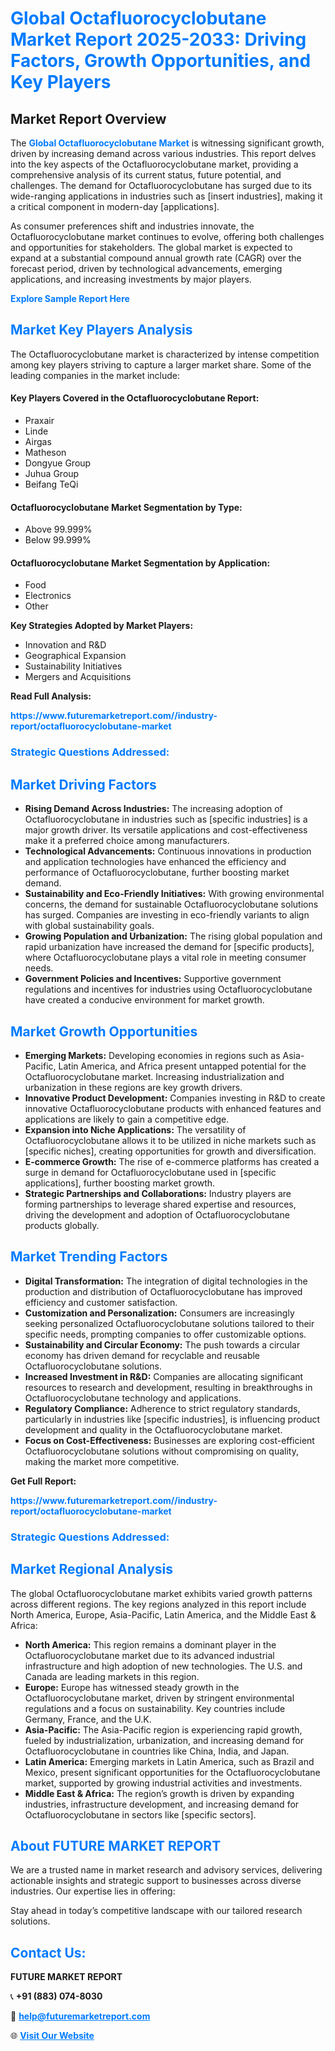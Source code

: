 <h1 style="color: #007BFF;">Global Octafluorocyclobutane Market Report 2025-2033: Driving Factors, Growth Opportunities, and Key Players</h1>

<section id="overview">
<h2>Market Report Overview</h2>
<p>The <a href="https://www.futuremarketreport.com//industry-report/octafluorocyclobutane-market" style="color: #007BFF; text-decoration: none;"><strong>Global Octafluorocyclobutane Market</strong></a> is witnessing significant growth, driven by increasing demand across various industries. This report delves into the key aspects of the Octafluorocyclobutane market, providing a comprehensive analysis of its current status, future potential, and challenges. The demand for Octafluorocyclobutane has surged due to its wide-ranging applications in industries such as [insert industries], making it a critical component in modern-day [applications].</p>
<p>As consumer preferences shift and industries innovate, the Octafluorocyclobutane market continues to evolve, offering both challenges and opportunities for stakeholders. The global market is expected to expand at a substantial compound annual growth rate (CAGR) over the forecast period, driven by technological advancements, emerging applications, and increasing investments by major players.</p>
</section>

<section id="overview">
<p><a href="https://www.futuremarketreport.com//request-sample/reportId=46940" style="color: #007BFF; text-decoration: none;"><strong>Explore Sample Report Here</strong></a></p>
</section>

<section id="key-players">
<h2 style="color: #007BFF;">Market Key Players Analysis</h2>
<p>The Octafluorocyclobutane market is characterized by intense competition among key players striving to capture a larger market share. Some of the leading companies in the market include:</p>
<h4>Key Players Covered in the Octafluorocyclobutane Report:</h4>
<ul><li>Praxair</li><li>Linde</li><li>Airgas</li><li>Matheson</li><li>Dongyue Group</li><li>Juhua Group</li><li>Beifang TeQi</li></ul>
<h4>Octafluorocyclobutane Market Segmentation by Type:</h4>
<ul><li>Above 99.999%</li><li>Below 99.999%</li></ul>

<h4>Octafluorocyclobutane Market Segmentation by Application:</h4>
<ul><li>Food</li><li>Electronics</li><li>Other</li></ul>
<p><strong>Key Strategies Adopted by Market Players:</strong></p>
<ul>
<li>Innovation and R&D</li>
<li>Geographical Expansion</li>
<li>Sustainability Initiatives</li>
<li>Mergers and Acquisitions</li>
</ul>
</section>

<section>
<p><strong>Read Full Analysis: </strong></p><a href="https://www.futuremarketreport.com//industry-report/octafluorocyclobutane-market" style="color: #007BFF; text-decoration: none;"><strong>https://www.futuremarketreport.com//industry-report/octafluorocyclobutane-market</strong></a>
<h3 style="color: #007BFF;">Strategic Questions Addressed:</h3>
</section>

<section id="driving-factors">
<h2 style="color: #007BFF;">Market Driving Factors</h2>
<ul>
<li><strong>Rising Demand Across Industries:</strong> The increasing adoption of Octafluorocyclobutane in industries such as [specific industries] is a major growth driver. Its versatile applications and cost-effectiveness make it a preferred choice among manufacturers.</li>
<li><strong>Technological Advancements:</strong> Continuous innovations in production and application technologies have enhanced the efficiency and performance of Octafluorocyclobutane, further boosting market demand.</li>
<li><strong>Sustainability and Eco-Friendly Initiatives:</strong> With growing environmental concerns, the demand for sustainable Octafluorocyclobutane solutions has surged. Companies are investing in eco-friendly variants to align with global sustainability goals.</li>
<li><strong>Growing Population and Urbanization:</strong> The rising global population and rapid urbanization have increased the demand for [specific products], where Octafluorocyclobutane plays a vital role in meeting consumer needs.</li>
<li><strong>Government Policies and Incentives:</strong> Supportive government regulations and incentives for industries using Octafluorocyclobutane have created a conducive environment for market growth.</li>
</ul>
</section>

<section id="growth-opportunities">
<h2 style="color: #007BFF;">Market Growth Opportunities</h2>
<ul>
<li><strong>Emerging Markets:</strong> Developing economies in regions such as Asia-Pacific, Latin America, and Africa present untapped potential for the Octafluorocyclobutane market. Increasing industrialization and urbanization in these regions are key growth drivers.</li>
<li><strong>Innovative Product Development:</strong> Companies investing in R&D to create innovative Octafluorocyclobutane products with enhanced features and applications are likely to gain a competitive edge.</li>
<li><strong>Expansion into Niche Applications:</strong> The versatility of Octafluorocyclobutane allows it to be utilized in niche markets such as [specific niches], creating opportunities for growth and diversification.</li>
<li><strong>E-commerce Growth:</strong> The rise of e-commerce platforms has created a surge in demand for Octafluorocyclobutane used in [specific applications], further boosting market growth.</li>
<li><strong>Strategic Partnerships and Collaborations:</strong> Industry players are forming partnerships to leverage shared expertise and resources, driving the development and adoption of Octafluorocyclobutane products globally.</li>
</ul>
</section>

<section id="trending-factors">
<h2 style="color: #007BFF;">Market Trending Factors</h2>
<ul>
<li><strong>Digital Transformation:</strong> The integration of digital technologies in the production and distribution of Octafluorocyclobutane has improved efficiency and customer satisfaction.</li>
<li><strong>Customization and Personalization:</strong> Consumers are increasingly seeking personalized Octafluorocyclobutane solutions tailored to their specific needs, prompting companies to offer customizable options.</li>
<li><strong>Sustainability and Circular Economy:</strong> The push towards a circular economy has driven demand for recyclable and reusable Octafluorocyclobutane solutions.</li>
<li><strong>Increased Investment in R&D:</strong> Companies are allocating significant resources to research and development, resulting in breakthroughs in Octafluorocyclobutane technology and applications.</li>
<li><strong>Regulatory Compliance:</strong> Adherence to strict regulatory standards, particularly in industries like [specific industries], is influencing product development and quality in the Octafluorocyclobutane market.</li>
<li><strong>Focus on Cost-Effectiveness:</strong> Businesses are exploring cost-efficient Octafluorocyclobutane solutions without compromising on quality, making the market more competitive.</li>
</ul>
</section>

<section>
<p><strong>Get Full Report: </strong></p><a href="https://www.futuremarketreport.com//industry-report/octafluorocyclobutane-market" style="color: #007BFF; text-decoration: none;"><strong>https://www.futuremarketreport.com//industry-report/octafluorocyclobutane-market</strong></a>
<h3 style="color: #007BFF;">Strategic Questions Addressed:</h3>
</section>


<section id="regional-analysis">
<h2 style="color: #007BFF;">Market Regional Analysis</h2>
<p>The global Octafluorocyclobutane market exhibits varied growth patterns across different regions. The key regions analyzed in this report include North America, Europe, Asia-Pacific, Latin America, and the Middle East & Africa:</p>
<ul>
<li><strong>North America:</strong> This region remains a dominant player in the Octafluorocyclobutane market due to its advanced industrial infrastructure and high adoption of new technologies. The U.S. and Canada are leading markets in this region.</li>
<li><strong>Europe:</strong> Europe has witnessed steady growth in the Octafluorocyclobutane market, driven by stringent environmental regulations and a focus on sustainability. Key countries include Germany, France, and the U.K.</li>
<li><strong>Asia-Pacific:</strong> The Asia-Pacific region is experiencing rapid growth, fueled by industrialization, urbanization, and increasing demand for Octafluorocyclobutane in countries like China, India, and Japan.</li>
<li><strong>Latin America:</strong> Emerging markets in Latin America, such as Brazil and Mexico, present significant opportunities for the Octafluorocyclobutane market, supported by growing industrial activities and investments.</li>
<li><strong>Middle East & Africa:</strong> The region’s growth is driven by expanding industries, infrastructure development, and increasing demand for Octafluorocyclobutane in sectors like [specific sectors].</li>
</ul>
</section>

<footer>
<h2 style="color: #007BFF;">About FUTURE MARKET REPORT</h2>
<p>We are a trusted name in market research and advisory services, delivering actionable insights and strategic support to businesses across diverse industries. Our expertise lies in offering:</p>

<p>Stay ahead in today’s competitive landscape with our tailored research solutions.</p>

<h2 style="color: #007BFF;">Contact Us:</h2>
<p><strong>FUTURE MARKET REPORT</strong></p>
<p>📞 <strong>+91 (883) 074-8030</strong></p>
<p>📧 <strong><a href="mailto:help@futuremarketreport.com" style="color: #007BFF;">help@futuremarketreport.com</a></strong></p>
<p>🌐 <strong><a href="https://www.futuremarketreport.com/" style="color: #007BFF;">Visit Our Website</a></strong></p>
</footer>